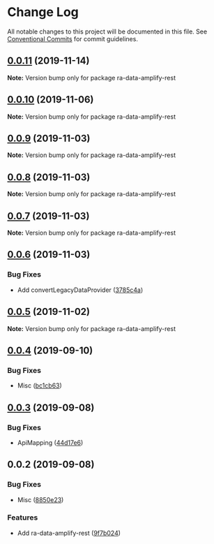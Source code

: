 # Change Log

All notable changes to this project will be documented in this file.
See [Conventional Commits](https://conventionalcommits.org) for commit guidelines.

## [0.0.11](https://github.com/hupe1980/mplify-material-ui/compare/ra-data-amplify-rest@0.0.10...ra-data-amplify-rest@0.0.11) (2019-11-14)

**Note:** Version bump only for package ra-data-amplify-rest





## [0.0.10](https://github.com/hupe1980/mplify-material-ui/compare/ra-data-amplify-rest@0.0.9...ra-data-amplify-rest@0.0.10) (2019-11-06)

**Note:** Version bump only for package ra-data-amplify-rest





## [0.0.9](https://github.com/hupe1980/mplify-material-ui/compare/ra-data-amplify-rest@0.0.8...ra-data-amplify-rest@0.0.9) (2019-11-03)

**Note:** Version bump only for package ra-data-amplify-rest





## [0.0.8](https://github.com/hupe1980/mplify-material-ui/compare/ra-data-amplify-rest@0.0.7...ra-data-amplify-rest@0.0.8) (2019-11-03)

**Note:** Version bump only for package ra-data-amplify-rest





## [0.0.7](https://github.com/hupe1980/mplify-material-ui/compare/ra-data-amplify-rest@0.0.6...ra-data-amplify-rest@0.0.7) (2019-11-03)

**Note:** Version bump only for package ra-data-amplify-rest





## [0.0.6](https://github.com/hupe1980/mplify-material-ui/compare/ra-data-amplify-rest@0.0.5...ra-data-amplify-rest@0.0.6) (2019-11-03)


### Bug Fixes

* Add convertLegacyDataProvider ([3785c4a](https://github.com/hupe1980/mplify-material-ui/commit/3785c4a1908a573dd699d34f38c9b736eb6a4025))





## [0.0.5](https://github.com/hupe1980/mplify-material-ui/compare/ra-data-amplify-rest@0.0.4...ra-data-amplify-rest@0.0.5) (2019-11-02)

**Note:** Version bump only for package ra-data-amplify-rest





## [0.0.4](https://github.com/hupe1980/mplify-material-ui/compare/ra-data-amplify-rest@0.0.3...ra-data-amplify-rest@0.0.4) (2019-09-10)


### Bug Fixes

* Misc ([bc1cb63](https://github.com/hupe1980/mplify-material-ui/commit/bc1cb63))





## [0.0.3](https://github.com/hupe1980/mplify-material-ui/compare/ra-data-amplify-rest@0.0.2...ra-data-amplify-rest@0.0.3) (2019-09-08)


### Bug Fixes

* ApiMapping ([44d17e6](https://github.com/hupe1980/mplify-material-ui/commit/44d17e6))





## 0.0.2 (2019-09-08)


### Bug Fixes

* Misc ([8850e23](https://github.com/hupe1980/amplify-material-ui/commit/8850e23))


### Features

* Add ra-data-amplify-rest ([9f7b024](https://github.com/hupe1980/amplify-material-ui/commit/9f7b024))
